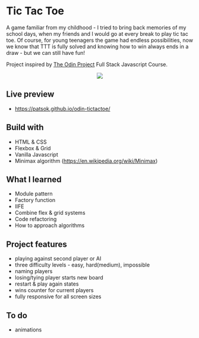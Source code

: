 # Tic Tac Toe
A game familiar from my childhood - I tried to bring back memories of my school days, when my friends and I would go at every break to play tic tac toe. Of course, for young teenagers the game had endless possibilities, now we know that TTT is fully solved and knowing how to win always ends in a draw - but we can still have fun!

Project inspired by [The Odin Project](https://www.theodinproject.com/) Full Stack Javascript Course. 


<p align="center">
<img src='https://media3.giphy.com/media/ujYzgd6jWLcsb5ot69/giphy.gif' /></p>

## Live preview

- https://patsok.github.io/odin-tictactoe/

## Build with

- HTML & CSS
- Flexbox & Grid
- Vanilla Javascript
- Minimax algorithm (https://en.wikipedia.org/wiki/Minimax)

## What I learned

- Module pattern
- Factory function
- IIFE
- Combine flex & grid systems
- Code refactoring
- How to approach algorithms

## Project features

- playing against second player or AI
- three difficulty levels - easy, hard(medium), impossible
- naming players
- losing/tying player starts new board
- restart & play again states
- wins counter for current players
- fully responsive for all screen sizes

## To do

- animations
